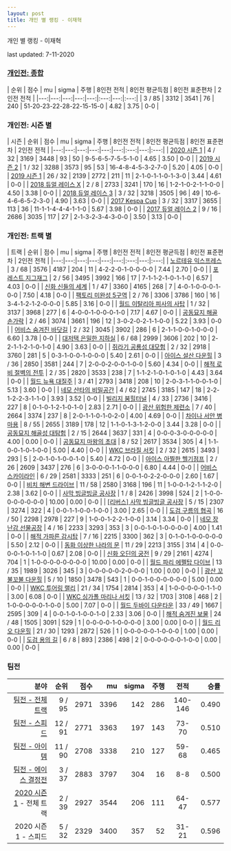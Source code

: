 ```yaml
---
layout: post
title: 개인 별 랭킹 - 이재혁
---
```



개인 별 랭킹 - 이재혁


last updated: 7-11-2020

### [개인전: 종합](../singles-full)

| 순위 | 점수 | mu | sigma | 주행 | 8인전 전적 | 8인전 평균득점 | 8인전 표준편차 | 2인전 전적 |
|---:|---:|---:|---:|---:|:---:|---:|:---:|
| 3 / 85 | 3312 | 3541 | 76 | 240 | 51-20-23-22-28-22-15-15-0 | 4.82 | 3.75 | 0-0 |

### 개인전: 시즌 별

| 시즌 | 순위 | 점수 | mu | sigma | 주행 | 8인전 전적 | 8인전 평균득점 | 8인전 표준편차 | 2인전 전적 |
|---:|---:|---:|---:|---:|---:|:---:|---:|:---:|
| [2020 시즌 1](../singles-s2020_1) | 4 / 32 | 3169 | 3448 | 93 | 50 |  9-5-6-5-7-5-5-1-0 | 4.65 | 3.50 | 0-0 |
| [2019 시즌 2](../singles-s2019_2) | 1 / 32 | 3288 | 3573 | 95 | 53 |  16-4-8-4-5-3-2-7-0 | 5.20 | 4.05 | 0-0 |
| [2019 시즌 1](../singles-s2019_1) | 26 / 32 | 2139 | 2772 | 211 | 11 |  2-1-0-1-1-0-1-3-0 | 3.44 | 4.61 | 0-0 |
| [2018 듀얼 레이스 X](../singles-s2018_2) | 2 / 8 | 2733 | 3241 | 170 | 16 |  1-2-1-0-2-1-1-0-0 | 4.50 | 3.38 | 0-0 |
| [2018 듀얼 레이스 3](../singles-s2018_1) | 3 / 32 | 3218 | 3505 | 96 | 49 |  10-6-4-6-6-5-2-3-0 | 4.90 | 3.63 | 0-0 |
| [2017 Kespa Cup](../singles-s2017_2) | 3 / 32 | 3317 | 3655 | 113 | 36 |  11-1-1-4-4-4-1-1-0 | 5.67 | 3.98 | 0-0 |
| [2017 듀얼 레이스 2](../singles-s2017_1) | 9 / 16 | 2686 | 3035 | 117 | 27 |  2-1-3-2-3-4-3-0-0 | 3.50 | 3.13 | 0-0 |

### 개인전: 트랙 별

| 트랙 | 순위 | 점수 | mu | sigma | 주행 | 8인전 전적 | 8인전 평균득점 | 8인전 표준편차 | 2인전 전적 |
|---:|---:|---:|---:|---:|---:|:---:|---:|:---:|
| [노르테유 익스프레스](../noex) | 3 / 68 | 3576 | 4187 | 204 | 11 | 4-2-2-0-1-0-0-0-0 | 7.44 | 2.70 | 0-0 |
| [포레스트 지그재그](../zigzag) | 2 / 56 | 3495 | 3992 | 166 | 17 | 7-1-1-2-1-0-1-1-0 | 6.57 | 4.03 | 0-0 |
| [신화 신들의 세계](../shinsegye) | 1 / 47 | 3360 | 4165 | 268 | 7 | 4-0-1-0-0-0-1-0-0 | 7.50 | 4.18 | 0-0 |
| [팩토리 미완성 5구역](../district5) | 2 / 76 | 3306 | 3786 | 160 | 16 | 3-4-1-2-1-2-0-0-0 | 5.85 | 3.16 | 0-0 |
| [월드 이탈리아 피사의 사탑](../pizza) | 1 / 32 | 3137 | 3968 | 277 | 6 | 4-0-0-1-0-0-0-1-0 | 7.17 | 4.67 | 0-0 |
| [공동묘지 해골 손가락](../haeson) | 2 / 46 | 3074 | 3661 | 196 | 12 | 3-0-2-0-2-1-1-0-0 | 5.22 | 3.93 | 0-0 |
| [어비스 숨겨진 바닷길](../hiddenoceanroad) | 2 / 32 | 3045 | 3902 | 286 | 6 | 2-1-1-0-0-1-0-0-0 | 6.60 | 3.78 | 0-0 |
| [대저택 은밀한 지하실](../jeotaek) | 6 / 68 | 2999 | 3606 | 202 | 10 | 2-2-1-1-2-1-0-1-0 | 4.90 | 3.63 | 0-0 |
| [쥐라기 공룡섬 대모험](../dinoisland) | 2 / 32 | 2918 | 3760 | 281 | 5 | 0-3-1-0-0-1-0-0-0 | 5.40 | 2.61 | 0-0 |
| [아이스 설산 다운힐](../seolsan) | 3 / 36 | 2850 | 3581 | 244 | 7 | 2-0-0-2-0-0-1-0-0 | 5.60 | 4.34 | 0-0 |
| [해적 로비 절벽의 전투](../lobby) | 2 / 35 | 2820 | 3533 | 238 | 7 | 1-1-2-1-0-1-0-1-0 | 4.43 | 3.64 | 0-0 |
| [월드 뉴욕 대질주](../newyork) | 3 / 41 | 2793 | 3418 | 208 | 10 | 2-0-3-1-1-0-0-1-0 | 5.13 | 3.60 | 0-0 |
| [네모 산타의 비밀공간](../santa) | 4 / 62 | 2745 | 3185 | 147 | 18 | 2-2-1-2-2-3-1-1-0 | 3.93 | 3.52 | 0-0 |
| [빌리지 붐힐터널](../boomhill) | 4 / 33 | 2736 | 3416 | 227 | 8 | 0-1-0-1-2-1-0-1-0 | 2.83 | 2.71 | 0-0 |
| [광산 위험한 제련소](../jeryeonso) | 7 / 40 | 2664 | 3374 | 237 | 8 | 2-0-1-1-0-1-0-2-0 | 4.00 | 4.69 | 0-0 |
| [차이나 서안 병마용](../byeongma) | 8 / 55 | 2655 | 3189 | 178 | 12 | 1-1-0-1-3-1-2-0-0 | 3.44 | 3.28 | 0-0 |
| [공동묘지 해골성 대탐험](../skullcastle) | 2 / 15 | 2644 | 3637 | 331 | 4 | 0-0-0-3-0-0-0-0-0 | 4.00 | 0.00 | 0-0 |
| [공동묘지 마왕의 초대](../mawang) | 8 / 52 | 2617 | 3534 | 305 | 4 | 1-1-0-0-1-0-1-0-0 | 5.00 | 4.40 | 0-0 |
| [WKC 브라질 서킷](../brazil) | 2 / 32 | 2615 | 3493 | 293 | 5 | 2-0-1-0-1-0-0-1-0 | 5.40 | 4.72 | 0-0 |
| [아이스 아찔한 헬기점프](../heli) | 2 / 26 | 2609 | 3437 | 276 | 6 | 3-0-0-0-1-1-0-0-0 | 6.80 | 4.44 | 0-0 |
| [어비스 스카이라인](../skyline) | 6 / 29 | 2581 | 3333 | 251 | 6 | 0-0-1-0-2-2-0-0-0 | 2.60 | 1.67 | 0-0 |
| [비치 해변 드라이브](../haebyun) | 11 / 58 | 2580 | 3168 | 196 | 11 | 1-0-0-1-2-1-1-2-0 | 2.38 | 3.62 | 0-0 |
| [사막 빙글빙글 공사장](../sabing) | 1 / 8 | 2426 | 3998 | 524 | 2 | 1-0-0-0-0-0-0-0-0 | 10.00 | 0.00 | 0-0 |
| [[리버스] 사막 빙글빙글 공사장](../rsabing) | 5 / 15 | 2307 | 3274 | 322 | 4 | 0-0-1-1-0-0-1-0-0 | 3.00 | 2.65 | 0-0 |
| [도검 구름의 협곡](../hyupgog) | 16 / 50 | 2298 | 2978 | 227 | 9 | 1-0-0-1-2-2-1-0-0 | 3.14 | 3.34 | 0-0 |
| [네모 장난감 선물공장](../present) | 4 / 16 | 2233 | 3293 | 353 | 3 | 0-0-1-0-1-0-0-0-0 | 4.00 | 1.41 | 0-0 |
| [해적 가파른 감시탑](../gamshi) | 7 / 16 | 2215 | 3300 | 362 | 3 | 0-1-0-1-0-0-0-0-0 | 5.50 | 2.12 | 0-0 |
| [동화 이상한 나라의 문](../gate) | 11 / 29 | 2213 | 3155 | 314 | 4 | 0-0-0-0-1-0-1-1-0 | 0.67 | 2.08 | 0-0 |
| [신화 오딘의 궁전](../odin) | 9 / 29 | 2161 | 4274 | 704 | 1 | 1-0-0-0-0-0-0-0-0 | 10.00 | 0.00 | 0-0 |
| [월드 파리 에펠탑 다이브](../eifel) | 13 / 35 | 1989 | 3026 | 345 | 3 | 0-0-0-0-0-2-0-0-0 | 1.00 | 0.00 | 0-0 |
| [광산 꼬불꼬불 다운힐](../gwangkko) | 5 / 10 | 1850 | 3478 | 543 | 1 | 0-0-1-0-0-0-0-0-0 | 5.00 | 0.00 | 0-0 |
| [WKC 투어링 랠리](../rally) | 21 / 34 | 1754 | 2814 | 353 | 4 | 1-0-0-0-0-0-1-1-0 | 3.00 | 6.08 | 0-0 |
| [WKC 싱가폴 마리나 서킷](../singapore) | 13 / 32 | 1703 | 3108 | 468 | 2 | 1-0-0-0-0-0-1-0-0 | 5.00 | 7.07 | 0-0 |
| [월드 두바이 다운타운](../dubai) | 33 / 49 | 1667 | 2595 | 309 | 4 | 0-0-1-0-1-0-0-1-0 | 2.33 | 3.06 | 0-0 |
| [해적 숨겨진 보물](../haesumbo) | 24 / 48 | 1505 | 3091 | 529 | 1 | 0-0-0-0-1-0-0-0-0 | 3.00 | 0.00 | 0-0 |
| [월드 리오 다운힐](../rio) | 21 / 30 | 1293 | 2872 | 526 | 1 | 0-0-0-0-0-1-0-0-0 | 1.00 | 0.00 | 0-0 |
| [도검 용의 길](../daagon) | 6 / 8 | 893 | 2386 | 498 | 2 | 0-0-0-0-0-0-1-0-0 | 0.00 | 0.00 | 0-0 |

### 팀전

| 분야 | 순위 | 점수 | mu | sigma | 주행 | 전적 | 승률 |
|---:|---:|---:|---:|---:|---:|:---:|---:|
| [팀전 - 전체 트랙](../team-full) | 9 / 95 | 2971 | 3396 | 142 | 286 | 140-146 | 0.490 |
| [팀전 - 스피드](../team-speed) | 12 / 91 | 2771 | 3363 | 197 | 143 | 73-70 | 0.510 |
| [팀전 - 아이템](../team-item) | 11 / 90 | 2708 | 3338 | 210 | 127 | 59-68 | 0.465 |
| [팀전 - 에이스 결정전](../team-ace) | 3 / 37 | 2883 | 3797 | 304 | 16 | 8-8 | 0.500 |
| [2020 시즌 1](../teams-t2020_1) - 전체 트랙 | 2 / 39 | 2927 | 3544 | 206 | 111 | 64-47 | 0.577 |
| 2020 시즌 1 - 스피드 | 5 / 32 | 2329 | 3400 | 357 | 52 | 31-21 | 0.596 || 2020 시즌 1 - 아이템 | 3 / 34 | 2354 | 3402 | 349 | 51 | 29-22 | 0.569 || 2020 시즌 1 - 에이스 결정전 | 2 / 9 | 2340 | 3637 | 432 | 8 | 4-4 | 0.500 |
